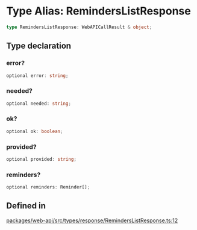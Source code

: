 # Type Alias: RemindersListResponse

```ts
type RemindersListResponse: WebAPICallResult & object;
```

## Type declaration

### error?

```ts
optional error: string;
```

### needed?

```ts
optional needed: string;
```

### ok?

```ts
optional ok: boolean;
```

### provided?

```ts
optional provided: string;
```

### reminders?

```ts
optional reminders: Reminder[];
```

## Defined in

[packages/web-api/src/types/response/RemindersListResponse.ts:12](https://github.com/slackapi/node-slack-sdk/blob/c15385ef93ccdde9702f52f7d1f445999203d794/packages/web-api/src/types/response/RemindersListResponse.ts#L12)
